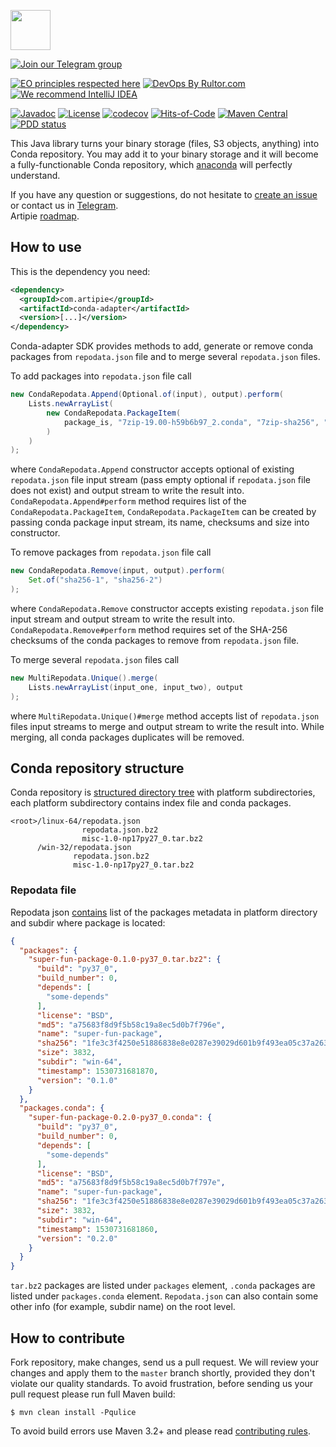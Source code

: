 <a href="http://artipie.com"><img src="https://www.artipie.com/logo.svg" width="64px" height="64px"/></a>

[![Join our Telegram group](https://img.shields.io/badge/Join%20us-Telegram-blue?&logo=telegram&?link=http://right&link=http://t.me/artipie)](http://t.me/artipie)

[![EO principles respected here](https://www.elegantobjects.org/badge.svg)](https://www.elegantobjects.org)
[![DevOps By Rultor.com](http://www.rultor.com/b/artipie/conda-adapter)](http://www.rultor.com/p/artipie/conda-adapter)
[![We recommend IntelliJ IDEA](https://www.elegantobjects.org/intellij-idea.svg)](https://www.jetbrains.com/idea/)

[![Javadoc](http://www.javadoc.io/badge/com.artipie/conda-adapter.svg)](http://www.javadoc.io/doc/com.artipie/conda-adapter)
[![License](https://img.shields.io/badge/license-MIT-green.svg)](https://github.com/artipie/conda-adapter/blob/master/LICENSE.txt)
[![codecov](https://codecov.io/gh/artipie/conda-adapter/branch/master/graph/badge.svg)](https://codecov.io/gh/artipie/conda-adapter)
[![Hits-of-Code](https://hitsofcode.com/github/artipie/conda-adapter)](https://hitsofcode.com/view/github/artipie/conda-adapter)
[![Maven Central](https://img.shields.io/maven-central/v/com.artipie/conda-adapter.svg)](https://maven-badges.herokuapp.com/maven-central/com.artipie/conda-adapter)
[![PDD status](http://www.0pdd.com/svg?name=artipie/conda-adapter)](http://www.0pdd.com/p?name=artipie/conda-adapter)

This Java library turns your binary storage (files, S3 objects, anything) into Conda repository.
You may add it to your binary storage and it will become a fully-functionable Conda repository, 
which [anaconda](https://anaconda.org/) will perfectly understand.

If you have any question or suggestions, do not hesitate to [create an issue](https://github.com/artipie/conda-adapter/issues/new)
or contact us in [Telegram](https://t.me/artipie).  
Artipie [roadmap](https://github.com/orgs/artipie/projects/3).

## How to use

This is the dependency you need:

```xml
<dependency>
  <groupId>com.artipie</groupId>
  <artifactId>conda-adapter</artifactId>
  <version>[...]</version>
</dependency>
```

Conda-adapter SDK provides methods to add, generate or remove conda packages from `repodata.json` file and
to merge several `repodata.json` files.

To add packages into `repodata.json` file call
```java
new CondaRepodata.Append(Optional.of(input), output).perform(
    Lists.newArrayList(
        new CondaRepodata.PackageItem(
            package_is, "7zip-19.00-h59b6b97_2.conda", "7zip-sha256", "7zip-md5", 123L
        )
    )
);
```
where `CondaRepodata.Append` constructor accepts optional of existing `repodata.json` file input stream 
(pass empty optional if `repodata.json` file does not exist) and output stream to write the result into.
`CondaRepodata.Append#perform` method requires list of the `CondaRepodata.PackageItem`, 
`CondaRepodata.PackageItem` can be created by passing conda package input stream, its name, checksums and 
size into constructor.

To remove packages from `repodata.json` file call
```java
new CondaRepodata.Remove(input, output).perform(
    Set.of("sha256-1", "sha256-2")
);
```
where `CondaRepodata.Remove` constructor accepts existing `repodata.json` file input stream and 
output stream to write the result into. `CondaRepodata.Remove#perform` method requires set of the
SHA-256 checksums of the conda packages to remove from `repodata.json` file.

To merge several `repodata.json` files call
```java
new MultiRepodata.Unique().merge(
    Lists.newArrayList(input_one, input_two), output
);
```
where `MultiRepodata.Unique()#merge` method accepts list of `repodata.json` files input streams to 
merge and output stream to write the result into. While merging, all conda packages duplicates will
be removed.

## Conda repository structure

Conda repository is [structured directory tree](https://docs.conda.io/projects/conda-build/en/latest/resources/package-spec.html#repository-structure-and-index) 
with platform subdirectories, each platform subdirectory contains index file and conda packages. 

```commandline
<root>/linux-64/repodata.json
                repodata.json.bz2
                misc-1.0-np17py27_0.tar.bz2
      /win-32/repodata.json
              repodata.json.bz2
              misc-1.0-np17py27_0.tar.bz2
```

### Repodata file

Repodata json [contains](https://docs.conda.io/projects/conda-build/en/latest/concepts/generating-index.html#repodata-json) 
list of the packages metadata in platform directory and subdir where package is located:

```json
{
  "packages": {
    "super-fun-package-0.1.0-py37_0.tar.bz2": {
      "build": "py37_0",
      "build_number": 0,
      "depends": [
        "some-depends"
      ],
      "license": "BSD",
      "md5": "a75683f8d9f5b58c19a8ec5d0b7f796e",
      "name": "super-fun-package",
      "sha256": "1fe3c3f4250e51886838e8e0287e39029d601b9f493ea05c37a2630a9fe5810f",
      "size": 3832,
      "subdir": "win-64",
      "timestamp": 1530731681870,
      "version": "0.1.0"
    }
  },
  "packages.conda": {
    "super-fun-package-0.2.0-py37_0.conda": {
      "build": "py37_0",
      "build_number": 0,
      "depends": [
        "some-depends"
      ],
      "license": "BSD",
      "md5": "a75683f8d9f5b58c19a8ec5d0b7f797e",
      "name": "super-fun-package",
      "sha256": "1fe3c3f4250e51886838e8e0287e39029d601b9f493ea05c37a2630a9fe5811f",
      "size": 3832,
      "subdir": "win-64",
      "timestamp": 1530731681860,
      "version": "0.2.0"
    }
  }
}
```
`tar.bz2` packages are listed under `packages` element, `.conda` packages are listed under 
`packages.conda` element. `Repodata.json` can also contain some other info 
(for example, subdir name) on the root level.

## How to contribute

Fork repository, make changes, send us a pull request. We will review
your changes and apply them to the `master` branch shortly, provided
they don't violate our quality standards. To avoid frustration, before
sending us your pull request please run full Maven build:

```
$ mvn clean install -Pqulice
```

To avoid build errors use Maven 3.2+ and please read [contributing rules](https://github.com/artipie/artipie/blob/master/CONTRIBUTING.md). 
